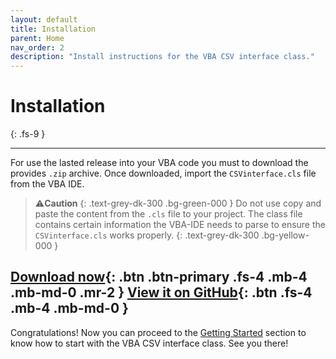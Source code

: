 ```yaml
---
layout: default
title: Installation
parent: Home
nav_order: 2
description: "Install instructions for the VBA CSV interface class."
---
```


# Installation
{: .fs-9 }

---

For use the lasted release into your VBA code you must to download the provides `.zip` archive. Once downloaded, import the `CSVinterface.cls` file from the VBA IDE. 

>⚠️**Caution**
>{: .text-grey-dk-300 .bg-green-000 }
>Do not use copy and paste the content from the `.cls`  file  to your project. The class file contains certain information the VBA-IDE needs to parse to ensure the `CSVinterface.cls` works properly.
{: .text-grey-dk-300 .bg-yellow-000 }

[Download now](https://github.com/ws-garcia/VBA-CSV-interface/releases/latest/){: .btn .btn-primary .fs-4 .mb-4 .mb-md-0 .mr-2 } [View it on GitHub](https://github.com/ws-garcia/VBA-CSV-interface){: .btn .fs-4 .mb-4 .mb-md-0 }
---

Congratulations! Now you can proceed to the [Getting Started](https://ws-garcia.github.io/VBA-CSV-interface/home/getting_started.html) section to know how to start with the VBA CSV interface class. See you there!

